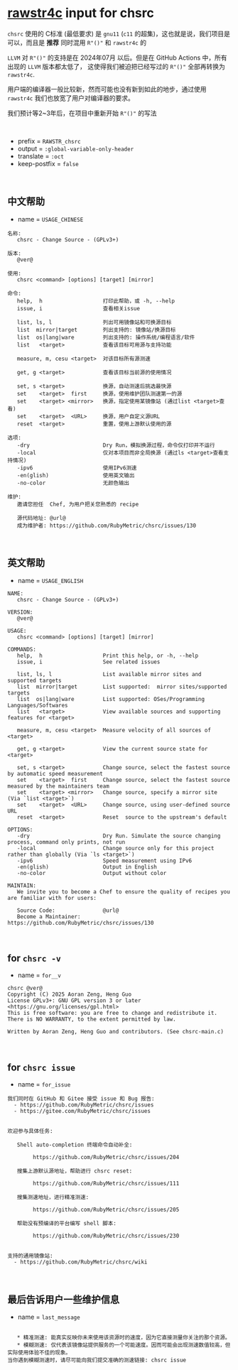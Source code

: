 <!-- -----------------------------------------------------------
 ! SPDX-License-Identifier: GPL-3.0-or-later
 ! -------------------------------------------------------------
 ! Config Type   : rawstr4c (Markdown)
 ! Config Authors: Aoran Zeng <ccmywish@qq.com>
 ! Contributors  :  Nil Null  <nil@null.org>
 ! Created On    : <2025-07-22>
 ! Last Modified : <2025-07-22>
 ! ---------------------------------------------------------- -->

# [rawstr4c] input for chsrc

`chsrc` 使用的 C标准 (最低要求) 是 `gnu11` (`c11` 的超集)，这也就是说，我们项目是可以，而且是 **推荐** 同时混用 `R"()"` 和 `rawstr4c` 的

`LLVM` 对 `R"()"` 的支持是在 2024年07月 以后。但是在 GitHub Actions 中，所有出现的 `LLVM` 版本都太低了，
这使得我们被迫把已经写过的 `R"()"` 全部再转换为 `rawstr4c`.

用户端的编译器一般比较新，然而可能也没有新到如此的地步，通过使用 `rawstr4c` 我们也放宽了用户对编译器的要求。

我们预计等2~3年后，在项目中重新开始 `R"()"` 的写法

<br>

- prefix = `RAWSTR_chsrc`
- output = `:global-variable-only-header`
- translate = `:oct`
- keep-postfix = `false`

<br>

## 中文帮助

- name = `USAGE_CHINESE`

```
名称:
   chsrc - Change Source - (GPLv3+)

版本:
   @ver@

使用:
   chsrc <command> [options] [target] [mirror]

命令:
   help,  h                   打印此帮助，或 -h, --help
   issue, i                   查看相关issue

   list, ls, l                列出可用镜像站和可换源目标
   list  mirror|target        列出支持的: 镜像站/换源目标
   list  os|lang|ware         列出支持的: 操作系统/编程语言/软件
   list   <target>            查看该目标可用源与支持功能

   measure, m, cesu <target>  对该目标所有源测速

   get, g <target>            查看该目标当前源的使用情况

   set, s <target>            换源，自动测速后挑选最快源
   set    <target>  first     换源，使用维护团队测速第一的源
   set    <target> <mirror>   换源，指定使用某镜像站 (通过list <target>查看)
   set    <target>  <URL>     换源，用户自定义源URL
   reset  <target>            重置，使用上游默认使用的源

选项:
   -dry                       Dry Run，模拟换源过程，命令仅打印并不运行
   -local                     仅对本项目而非全局换源 (通过ls <target>查看支持情况)
   -ipv6                      使用IPv6测速
   -en(glish)                 使用英文输出
   -no-color                  无颜色输出

维护:
   邀请您担任  Chef, 为用户把关您熟悉的 recipe

   源代码地址: @url@
   成为维护者: https://github.com/RubyMetric/chsrc/issues/130
```

<br>



## 英文帮助

- name = `USAGE_ENGLISH`

```
NAME:
   chsrc - Change Source - (GPLv3+)

VERSION:
   @ver@

USAGE:
   chsrc <command> [options] [target] [mirror]

COMMANDS:
   help,  h                   Print this help, or -h, --help
   issue, i                   See related issues

   list, ls, l                List available mirror sites and supported targets
   list  mirror|target        List supported:  mirror sites/supported targets
   list  os|lang|ware         List supported: OSes/Programming Languages/Softwares
   list   <target>            View available sources and supporting features for <target>

   measure, m, cesu <target>  Measure velocity of all sources of <target>

   get, g <target>            View the current source state for <target>

   set, s <target>            Change source, select the fastest source by automatic speed measurement
   set    <target>  first     Change source, select the fastest source measured by the maintainers team
   set    <target> <mirror>   Change source, specify a mirror site (Via `list <target>`)
   set    <target>  <URL>     Change source, using user-defined source URL
   reset  <target>            Reset  source to the upstream's default

OPTIONS:
   -dry                       Dry Run. Simulate the source changing process, command only prints, not run
   -local                     Change source only for this project rather than globally (Via `ls <target>`)
   -ipv6                      Speed measurement using IPv6
   -en(glish)                 Output in English
   -no-color                  Output without color

MAINTAIN:
   We invite you to become a Chef to ensure the quality of recipes you are familiar with for users:

   Source Code:               @url@
   Become a Maintainer:       https://github.com/RubyMetric/chsrc/issues/130
```

<br>



## for `chsrc -v`

- name = `for__v`

```
chsrc @ver@
Copyright (C) 2025 Aoran Zeng, Heng Guo
License GPLv3+: GNU GPL version 3 or later <https://gnu.org/licenses/gpl.html>
This is free software: you are free to change and redistribute it.
There is NO WARRANTY, to the extent permitted by law.

Written by Aoran Zeng, Heng Guo and contributors. (See chsrc-main.c)
```

<br>



## for `chsrc issue`

- name = `for_issue`

```
我们同时在 GitHub 和 Gitee 接受 issue 和 Bug 报告:
  - https://github.com/RubyMetric/chsrc/issues
  - https://gitee.com/RubyMetric/chsrc/issues


欢迎参与具体任务:

   Shell auto-completion 终端命令自动补全:

        https://github.com/RubyMetric/chsrc/issues/204

   搜集上游默认源地址，帮助进行 chsrc reset:

        https://github.com/RubyMetric/chsrc/issues/111

   搜集测速地址，进行精准测速:

        https://github.com/RubyMetric/chsrc/issues/205

   帮助没有预编译的平台编写 shell 脚本:

        https://github.com/RubyMetric/chsrc/issues/230


支持的通用镜像站:
  - https://github.com/RubyMetric/chsrc/wiki

```

<br>



## 最后告诉用户一些维护信息

- name = `last_message`

```

   * 精准测速: 能真实反映你未来使用该资源时的速度，因为它直接测量你关注的那个资源。
   * 模糊测速: 仅代表该镜像站提供服务的一个可能速度。因而可能会出现测速数值较高，但实际使用体验不佳的现象。
当你遇到模糊测速时，请尽可能向我们提交准确的测速链接: chsrc issue
```

<br>



[rawstr4c]: https://github.com/RubyMetric/rawstr4c
